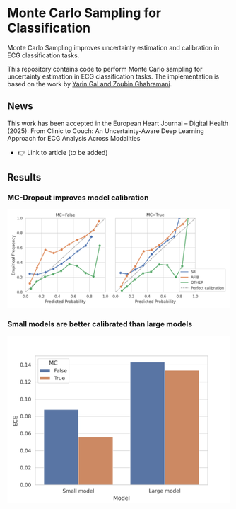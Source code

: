 # Monte Carlo Sampling for Classification

Monte Carlo Sampling improves uncertainty estimation and calibration in ECG classification tasks.

This repository contains code to perform Monte Carlo sampling for uncertainty estimation in ECG classification tasks. The implementation is based on the work by [Yarin Gal and Zoubin Ghahramani](https://arxiv.org/pdf/1506.02142).

## News 
This work has been accepted in the European Heart Journal – Digital Health (2025): From Clinic to Couch: An Uncertainty-Aware Deep Learning Approach for ECG Analysis Across Modalities
- 👉 Link to article (to be added)

## Results
### MC-Dropout improves model calibration
![Calibration Plot](plots/calibration_plot_small_model.png)

### Small models are better calibrated than large models
![Uncertainty Plot](plots/ece_overview.png)